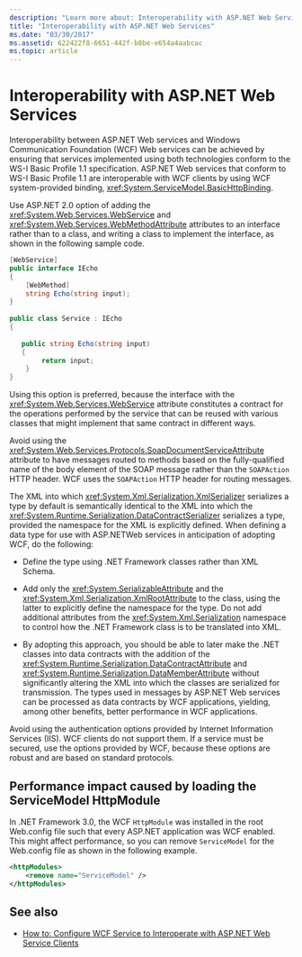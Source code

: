```yaml
---
description: "Learn more about: Interoperability with ASP.NET Web Services"
title: "Interoperability with ASP.NET Web Services"
ms.date: "03/30/2017"
ms.assetid: 622422f8-6651-442f-b8be-e654a4aabcac
ms.topic: article
---
```

# Interoperability with ASP.NET Web Services

Interoperability between ASP.NET Web services and Windows Communication Foundation (WCF) Web services can be achieved by ensuring that services implemented using both technologies conform to the WS-I Basic Profile 1.1 specification. ASP.NET Web services that conform to WS-I Basic Profile 1.1 are interoperable with WCF clients by using WCF system-provided binding, <xref:System.ServiceModel.BasicHttpBinding>.  
  
 Use ASP.NET 2.0 option of adding the <xref:System.Web.Services.WebService> and <xref:System.Web.Services.WebMethodAttribute> attributes to an interface rather than to a class, and writing a class to implement the interface, as shown in the following sample code.  
  
```csharp
[WebService]  
public interface IEcho  
{  
    [WebMethod]  
    string Echo(string input);  
}  
  
public class Service : IEcho  
{  
  
   public string Echo(string input)  
   {  
        return input;  
    }  
}  
```  
  
 Using this option is preferred, because the interface with the <xref:System.Web.Services.WebService> attribute constitutes a contract for the operations performed by the service that can be reused with various classes that might implement that same contract in different ways.  
  
 Avoid using the <xref:System.Web.Services.Protocols.SoapDocumentServiceAttribute> attribute to have messages routed to methods based on the fully-qualified name of the body element of the SOAP message rather than the `SOAPAction` HTTP header. WCF uses the `SOAPAction` HTTP header for routing messages.  
  
 The XML into which <xref:System.Xml.Serialization.XmlSerializer> serializes a type by default is semantically identical to the XML into which the <xref:System.Runtime.Serialization.DataContractSerializer> serializes a type, provided the namespace for the XML is explicitly defined. When defining a data type for use with ASP.NETWeb services in anticipation of adopting WCF, do the following:  
  
- Define the type using .NET Framework classes rather than XML Schema.  
  
- Add only the <xref:System.SerializableAttribute> and the <xref:System.Xml.Serialization.XmlRootAttribute> to the class, using the latter to explicitly define the namespace for the type. Do not add additional attributes from the <xref:System.Xml.Serialization> namespace to control how the .NET Framework class is to be translated into XML.  
  
- By adopting this approach, you should be able to later make the .NET classes into data contracts with the addition of the <xref:System.Runtime.Serialization.DataContractAttribute> and <xref:System.Runtime.Serialization.DataMemberAttribute> without significantly altering the XML into which the classes are serialized for transmission. The types used in messages by ASP.NET Web services can be processed as data contracts by WCF applications, yielding, among other benefits, better performance in WCF applications.  
  
 Avoid using the authentication options provided by Internet Information Services (IIS). WCF clients do not support them. If a service must be secured, use the options provided by WCF, because these options are robust and are based on standard protocols.  
  
## Performance impact caused by loading the ServiceModel HttpModule  

 In .NET Framework 3.0, the WCF `HttpModule` was installed in the root Web.config file such that every ASP.NET application was WCF enabled. This might affect performance, so you can remove `ServiceModel` for the Web.config file as shown in the following example.  
  
```xml  
<httpModules>  
    <remove name="ServiceModel" />  
</httpModules>
```  
  
## See also

- [How to: Configure WCF Service to Interoperate with ASP.NET Web Service Clients](config-wcf-service-with-aspnet-web-service.md)
